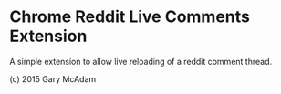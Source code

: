# Chrome Reddit Live Comments Extension

A simple extension to allow live reloading of a reddit comment thread.

(c) 2015 Gary McAdam